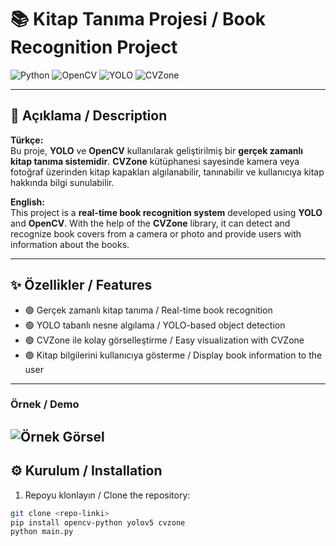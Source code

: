 # 📚 Kitap Tanıma Projesi / Book Recognition Project

![Python](https://img.shields.io/badge/Python-3.13-blue)
![OpenCV](https://img.shields.io/badge/OpenCV-4.x-green)
![YOLO](https://img.shields.io/badge/YOLO-v8-orange)
![CVZone](https://img.shields.io/badge/CVZone-1.5-purple)

---

## 🚀 Açıklama / Description
**Türkçe:**  
Bu proje, **YOLO** ve **OpenCV** kullanılarak geliştirilmiş bir **gerçek zamanlı kitap tanıma sistemidir**. **CVZone** kütüphanesi sayesinde kamera veya fotoğraf üzerinden kitap kapakları algılanabilir, tanınabilir ve kullanıcıya kitap hakkında bilgi sunulabilir.

**English:**  
This project is a **real-time book recognition system** developed using **YOLO** and **OpenCV**. With the help of the **CVZone** library, it can detect and recognize book covers from a camera or photo and provide users with information about the books.

---

## ✨ Özellikler / Features
- 🟢 Gerçek zamanlı kitap tanıma / Real-time book recognition  
- 🟢 YOLO tabanlı nesne algılama / YOLO-based object detection  
- 🟢 CVZone ile kolay görselleştirme / Easy visualization with CVZone  
- 🟢 Kitap bilgilerini kullanıcıya gösterme / Display book information to the user  

---
### Örnek / Demo
![Örnek Görsel](KitapTanima/OrnekGoruntu.png)
---

## ⚙️ Kurulum / Installation
1. Repoyu klonlayın / Clone the repository:  
```bash
git clone <repo-linki>
pip install opencv-python yolov5 cvzone
python main.py


